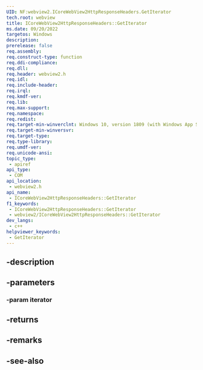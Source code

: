 ```yaml
---
UID: NF:webview2.ICoreWebView2HttpResponseHeaders.GetIterator
tech.root: webview
title: ICoreWebView2HttpResponseHeaders::GetIterator
ms.date: 09/20/2022
targetos: Windows
description: 
prerelease: false
req.assembly: 
req.construct-type: function
req.ddi-compliance: 
req.dll: 
req.header: webview2.h
req.idl: 
req.include-header: 
req.irql: 
req.kmdf-ver: 
req.lib: 
req.max-support: 
req.namespace: 
req.redist: 
req.target-min-winverclnt: Windows 10, version 1809 (with Windows App SDK 1.1 or later)
req.target-min-winversvr: 
req.target-type: 
req.type-library: 
req.umdf-ver: 
req.unicode-ansi: 
topic_type:
 - apiref
api_type:
 - COM
api_location:
 - webview2.h
api_name:
 - ICoreWebView2HttpResponseHeaders::GetIterator
f1_keywords:
 - ICoreWebView2HttpResponseHeaders::GetIterator
 - webview2/ICoreWebView2HttpResponseHeaders::GetIterator
dev_langs:
 - c++
helpviewer_keywords:
 - GetIterator
---
```


## -description

## -parameters

### -param iterator

## -returns

## -remarks

## -see-also

